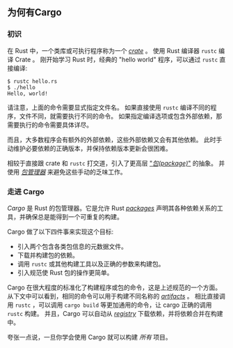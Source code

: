 ## 为何有Cargo

### 初识

在 Rust 中，一个类库或可执行程序称为一个 [*crate*][def-crate] 。
使用 Rust 编译器 `rustc` 编译 Crate 。
刚开始学习 Rust 时，经典的 "hello world" 程序，可以通过 `rustc` 直接编译:

```console
$ rustc hello.rs
$ ./hello
Hello, world!
```

请注意，上面的命令需要显式指定文件名。
如果直接使用 `rustc` 编译不同的程序，文件不同，就需要执行不同的命令。
如果指定编译选项或包含外部依赖，那需要执行的命令需要具体详尽。

而且，大多数程序会有额外的外部依赖，这些外部依赖又会有其他依赖。
此时手动维护必要依赖的正确版本，并保持依赖版本更新会很困难。

相较于直接跟 crate 和 `rustc` 打交道，引入了更高层 ["*包(package)*"][def-package] 的抽象。
并使用 [*包管理器*][def-package-manager] 来避免这些手动的乏味工作。

### 走进 Cargo

*Cargo* 是 Rust 的包管理器。它是允许 Rust [*packages*][def-package] 声明其各种依赖关系的工具，并确保总是能得到一个可重复的构建。

Cargo 做了以下四件事来实现这个目标:

* 引入两个包含各类包信息的元数据文件。
* 下载并构建包的依赖。
* 调用 `rustc` 或其他构建工具以及正确的参数来构建包。
* 引入规范使 Rust 包的操作更简单。

Cargo 在很大程度的标准化了构建程序或包的命令，这是上述规范的一个方面。
从下文中可以看到，相同的命令可以用于构建不同名称的 [*artifacts*][def-artifact] 。
相比直接调用 `rustc` ，可以调用 `cargo build` 等更加通用的命令，让 cargo 正确的调用 `rustc` 构建。
并且，Cargo 可以自动从 [*registry*][def-registry] 下载依赖，并将依赖合并在构建中。

夸张一点说，一旦你学会使用 Cargo 就可以构建 *所有* 项目。

[def-artifact]:         ../appendix/glossary.md#artifact         '"artifact" (glossary entry)'
[def-crate]:            ../appendix/glossary.md#crate            '"crate" (glossary entry)'
[def-package]:          ../appendix/glossary.md#package          '"package" (glossary entry)'
[def-package-manager]:  ../appendix/glossary.md#package-manager  '"package manager" (glossary entry)'
[def-registry]:         ../appendix/glossary.md#registry         '"registry" (glossary entry)'
